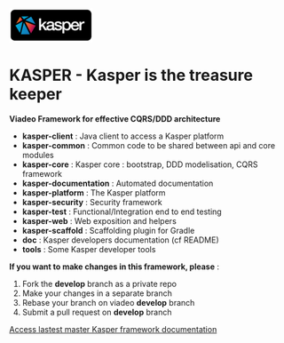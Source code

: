 ![Kasper](doc/source/_static/kasper-logo.png)

KASPER - Kasper is the treasure keeper
======================================

**Viadeo Framework for effective CQRS/DDD architecture**


* **kasper-client**                 : Java client to access a Kasper platform
* **kasper-common**                 : Common code to be shared between api and core modules
* **kasper-core**                   : Kasper core : bootstrap, DDD modelisation, CQRS framework
* **kasper-documentation**          : Automated documentation
* **kasper-platform**               : The Kasper platform
* **kasper-security**               : Security framework
* **kasper-test**                   : Functional/Integration end to end testing
* **kasper-web**                    : Web exposition and helpers
* **kasper-scaffold**               : Scaffolding plugin for Gradle
* **doc**                           : Kasper developers documentation (cf README)
* **tools**                         : Some Kasper developer tools


**If you want to make changes in this framework, please** :

1. Fork the **develop** branch as a private repo
2. Make your changes in a separate branch
3. Rebase your branch on viadeo **develop** branch
4. Submit a pull request on **develop** branch

[Access lastest master Kasper framework documentation](http://doc01.infra.paris.apvo/kasper-framework/latest/)
